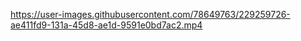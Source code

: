 

https://user-images.githubusercontent.com/78649763/229259726-ae411fd9-131a-45d8-ae1d-9591e0bd7ac2.mp4

